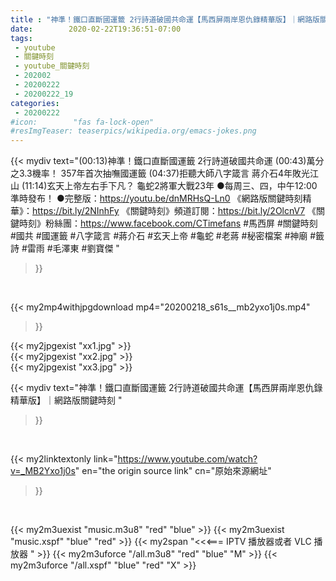 ```yaml
---
title : "神準！鐵口直斷國運籤 2行詩道破國共命運【馬西屏兩岸恩仇錄精華版】｜網路版關鍵時刻 "
date:        2020-02-22T19:36:51-07:00
tags:
 - youtube
 - 關鍵時刻
 - youtube_關鍵時刻
 - 202002
 - 20200222
 - 20200222_19
categories:
 - 20200222
#icon:        "fas fa-lock-open"
#resImgTeaser: teaserpics/wikipedia.org/emacs-jokes.png
---
```


{{< mydiv text="(00:13)神準！鐵口直斷國運籤 2行詩道破國共命運 (00:43)萬分之3.3機率！ 357年首次抽嘸國運籤 (04:37)拒聽大師八字箴言 蔣介石4年敗光江山 (11:14)玄天上帝左右手下凡？ 龜蛇2將軍大戰23年  ●每周三、四，中午12:00準時發布！ ●完整版：https://youtu.be/dnMRHsQ-Ln0  《網路版關鍵時刻精華》：https://bit.ly/2NInhFy 《關鍵時刻》頻道訂閱：https://bit.ly/2OlcnV7 《關鍵時刻》粉絲團：https://www.facebook.com/CTimefans  #馬西屏 #關鍵時刻 #國共 #國運籤 #八字箴言 #蔣介石 #玄天上帝 #龜蛇 #老蔣 #秘密檔案 #神廟 #籤詩 #雷雨 #毛澤東 #劉寶傑 "
>}}
<br>


{{< my2mp4withjpgdownload mp4="20200218_s61s__mb2yxo1j0s.mp4"
>}}

{{< my2jpgexist "xx1.jpg" >}}<br>
{{< my2jpgexist "xx2.jpg" >}}<br>
{{< my2jpgexist "xx3.jpg" >}}<br>



{{< mydiv text="神準！鐵口直斷國運籤 2行詩道破國共命運【馬西屏兩岸恩仇錄精華版】｜網路版關鍵時刻 "
>}}
<br>

{{< my2linktextonly link="https://www.youtube.com/watch?v=_MB2Yxo1j0s"
en="the origin source link" cn="原始來源網址"
>}}


<br>

{{< my2m3uexist "music.m3u8" "red"  "blue" >}} {{< my2m3uexist "music.xspf" "blue" "red"  >}} {{< my2span "<<<=== IPTV 播放器或者 VLC 播放器 " >}} {{< my2m3uforce "/all.m3u8" "red"  "blue" "M" >}} {{< my2m3uforce "/all.xspf" "blue" "red"  "X" >}} 
